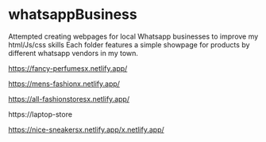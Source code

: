 # whatsappBusiness
Attempted creating webpages for local Whatsapp businesses to improve my html/Js/css skills
Each folder features a simple showpage for products by different whatsapp vendors in my town.

https://fancy-perfumesx.netlify.app/  

https://mens-fashionx.netlify.app/ 

https://all-fashionstoresx.netlify.app/

https://laptop-store

https://nice-sneakersx.netlify.app/x.netlify.app/
